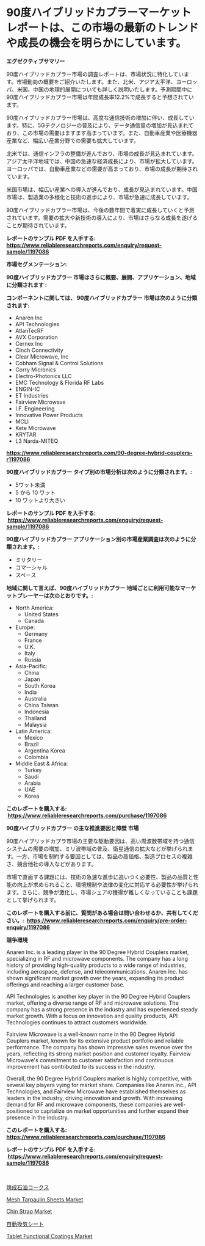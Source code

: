 <p><h1>90度ハイブリッドカプラーマーケットレポートは、この市場の最新のトレンドや成長の機会を明らかにしています。</h1></p><p><strong>エグゼクティブサマリー</strong></p>
<p><p>90度ハイブリッドカプラー市場の調査レポートは、市場状況に特化しています。市場動向の概要をご紹介いたします。また、北米、アジア太平洋、ヨーロッパ、米国、中国の地理的展開についても詳しく説明いたします。予測期間中に90度ハイブリッドカプラー市場は年間成長率12.2%で成長すると予想されています。</p><p>90度ハイブリッドカプラー市場は、高度な通信技術の増加に伴い、成長しています。特に、5Gテクノロジーの普及により、データ通信量の増加が見込まれており、この市場の需要はますます高まっています。また、自動車産業や医療機器産業など、幅広い産業分野での需要も拡大しています。</p><p>北米では、通信インフラの整備が進んでおり、市場の成長が見込まれています。アジア太平洋地域では、中国の急速な経済成長により、市場が拡大しています。ヨーロッパでは、自動車産業などの需要が高まっており、市場の成長が期待されています。</p><p>米国市場は、幅広い産業への導入が進んでおり、成長が見込まれています。中国市場は、製造業の多様化と技術の進歩により、市場が急速に成長しています。</p><p>90度ハイブリッドカプラー市場は、今後の数年間で着実に成長していくと予測されています。需要の拡大や新技術の導入により、市場はさらなる成長を遂げることが期待されています。</p></p>
<p><strong>レポートのサンプル PDF を入手する: <a href="https://www.reliableresearchreports.com/enquiry/request-sample/1197086">https://www.reliableresearchreports.com/enquiry/request-sample/1197086</a></strong></p>
<p><strong>市場セグメンテーション:</strong></p>
<p><strong> 90度ハイブリッドカプラー 市場はさらに概要、展開、アプリケーション、地域に分類されます :</strong></p>
<p><strong>コンポーネントに関しては、 90度ハイブリッドカプラー 市場は次のように分類されます: &nbsp;</strong></p>
<p><ul><li>Anaren Inc</li><li>API Technologies</li><li>AtlanTecRF</li><li>AVX Corporation</li><li>Cernex Inc</li><li>Cinch Connectivity</li><li>Clear Microwave, Inc</li><li>Cobham Signal & Control Solutions</li><li>Corry Micronics</li><li>Electro-Photonics LLC</li><li>EMC Technology & Florida RF Labs</li><li>ENGIN-IC</li><li>ET Industries</li><li>Fairview Microwave</li><li>I.F. Engineering</li><li>Innovative Power Products</li><li>MCLI</li><li>Kete Microwave</li><li>KRYTAR</li><li>L3 Narda-MITEQ</li></ul></p>
<p><strong><a href="https://www.reliableresearchreports.com/90-degree-hybrid-couplers-r1197086">https://www.reliableresearchreports.com/90-degree-hybrid-couplers-r1197086</a></strong></p>
<p><strong> 90度ハイブリッドカプラー タイプ別の市場分析は次のように分類されます。:</strong></p>
<p><ul><li>5ワット未満</li><li>5 から 10 ワット</li><li>10 ワットより大きい</li></ul></p>
<p><strong>レポートのサンプル PDF を入手する: &nbsp;<a href="https://www.reliableresearchreports.com/enquiry/request-sample/1197086">https://www.reliableresearchreports.com/enquiry/request-sample/1197086</a></strong></p>
<p><strong> 90度ハイブリッドカプラー アプリケーション別の市場産業調査は次のように分類されます。:</strong></p>
<p><ul><li>ミリタリー</li><li>コマーシャル</li><li>スペース</li></ul></p>
<p><strong>地域に関して言えば、90度ハイブリッドカプラー 地域ごとに利用可能なマーケットプレーヤーは次のとおりです。:</strong></p>
<p><ul>
    <li>
        North America:
        <ul>
            <li>United States</li>
            <li>Canada</li>
        </ul>
    </li>
    <li>
        Europe:
        <ul>
            <li>Germany</li>
            <li>France</li>
            <li>U.K.</li>
            <li>Italy</li>
            <li>Russia</li>
        </ul>
    </li>
    <li>
        Asia-Pacific:
        <ul>
            <li>China</li>
            <li>Japan</li>
            <li>South Korea</li>
            <li>India</li>
            <li>Australia</li>
            <li>China Taiwan</li>
            <li>Indonesia</li>
            <li>Thailand</li>
            <li>Malaysia</li>
        </ul>
    </li>
    <li>
        Latin America:
        <ul>
            <li>Mexico</li>
            <li>Brazil</li>
            <li>Argentina Korea</li>
            <li>Colombia</li>
        </ul>
    </li>
    <li>
        Middle East & Africa:
        <ul>
            <li>Turkey</li>
            <li>Saudi</li>
            <li>Arabia</li>
            <li>UAE</li>
            <li>Korea</li>
        </ul>
    </li>
    </ul></p>
<p><strong>このレポートを購入する: &nbsp;<a href="https://www.reliableresearchreports.com/purchase/1197086">https://www.reliableresearchreports.com/purchase/1197086</a></strong></p>
<p><strong>90度ハイブリッドカプラー の主な推進要因と障壁 市場</strong></p>
<p><p>90度ハイブリッドカプラ市場の主要な駆動要因は、高い周波数帯域を持つ通信システムの需要の増加、ミリ波帯域の普及、衛星通信の拡大などが挙げられます。一方、市場を制約する要因としては、製品の高価格、製造プロセスの複雑さ、競合他社の導入などがあります。</p><p>市場で直面する課題には、技術の急速な進歩に追いつく必要性、製品の品質と性能の向上が求められること、環境規制や法律の変化に対応する必要性が挙げられます。さらに、競争が激化し、市場シェアの獲得が難しくなっていることも課題として挙げられます。</p></p>
<p><strong>このレポートを購入する前に、質問がある場合は問い合わせるか、共有してください。:&nbsp; <a href="https://www.reliableresearchreports.com/enquiry/pre-order-enquiry/1197086">https://www.reliableresearchreports.com/enquiry/pre-order-enquiry/1197086</a></strong></p>
<p><strong>競争環境</strong></p>
<p><p>Anaren Inc. is a leading player in the 90 Degree Hybrid Couplers market, specializing in RF and microwave components. The company has a long history of providing high-quality products to a wide range of industries, including aerospace, defense, and telecommunications. Anaren Inc. has shown significant market growth over the years, expanding its product offerings and reaching a larger customer base.</p><p>API Technologies is another key player in the 90 Degree Hybrid Couplers market, offering a diverse range of RF and microwave solutions. The company has a strong presence in the industry and has experienced steady market growth. With a focus on innovation and quality products, API Technologies continues to attract customers worldwide.</p><p>Fairview Microwave is a well-known name in the 90 Degree Hybrid Couplers market, known for its extensive product portfolio and reliable performance. The company has shown impressive sales revenue over the years, reflecting its strong market position and customer loyalty. Fairview Microwave's commitment to customer satisfaction and continuous improvement has contributed to its success in the industry.</p><p>Overall, the 90 Degree Hybrid Couplers market is highly competitive, with several key players vying for market share. Companies like Anaren Inc., API Technologies, and Fairview Microwave have established themselves as leaders in the industry, driving innovation and growth. With increasing demand for RF and microwave components, these companies are well-positioned to capitalize on market opportunities and further expand their presence in the industry.</p></p>
<p><strong>このレポートを購入する: &nbsp; <a href="https://www.reliableresearchreports.com/purchase/1197086">https://www.reliableresearchreports.com/purchase/1197086</a></strong></p>
<p><strong>レポートのサンプル PDF を入手する: &nbsp;<a href="https://www.reliableresearchreports.com/enquiry/request-sample/1197086">https://www.reliableresearchreports.com/enquiry/request-sample/1197086</a></strong><strong></strong></p>
<p>&nbsp;</p>
<p><p><a href="https://medium.com/@sandrajerde2015/%E3%82%AB%E3%83%AB%E3%82%B7%E3%83%B3%E3%83%89-%E3%83%94%E3%83%BC%E3%83%88%E3%83%AD%E3%83%AA%E3%82%A2%E3%83%A0-%E3%82%B3%E3%83%BC%E3%82%AF%E5%B8%82%E5%A0%B4%E3%81%AE%E5%8B%95%E5%90%91%E3%81%A8%E5%B8%82%E5%A0%B4%E5%88%86%E6%9E%90%E3%81%AF-2024%E5%B9%B4%E3%81%8B%E3%82%892031%E5%B9%B4%E3%81%BE%E3%81%A7%E3%81%AE%E6%9C%9F%E9%96%93%E3%81%AB%E4%BA%88%E6%B8%AC%E3%81%95%E3%82%8C%E3%81%A6%E3%81%84%E3%81%BE%E3%81%99-51a9f19cc780">焼成石油コークス</a></p><p><a href="https://www.linkedin.com/pulse/mesh-tarpaulin-sheets-market-size-growth-forecast-from-2024--zuc7f?trackingId=cJKtYq3CMUQGTPaA7L8EXw%3D%3D">Mesh Tarpaulin Sheets Market</a></p><p><a href="https://github.com/Chiragrp22/Market-Research-Report-List-4/blob/main/chin-strap-market.md">Chin Strap Market</a></p><p><a href="https://medium.com/@sandrajerde2015/%E3%82%AA%E3%83%BC%E3%83%88%E3%83%90%E3%83%83%E3%82%AF%E3%82%B9%E3%83%AB%E3%83%BC%E3%83%A0%E3%82%B7%E3%83%BC%E3%83%88%E5%B8%82%E5%A0%B4%E3%81%AE%E8%A6%8F%E6%A8%A1%E3%81%A8%E5%B8%82%E5%A0%B4%E5%8B%95%E5%90%91-%E5%AE%8C%E5%85%A8%E3%81%AA%E6%A5%AD%E7%95%8C%E6%A6%82%E8%A6%81-2024%E5%B9%B4%E3%81%8B%E3%82%892031%E5%B9%B4%E3%81%BE%E3%81%A7-d0de155f790d">自動換気シート</a></p><p><a href="https://www.linkedin.com/pulse/tablet-functional-coatings-market-furnish-information-size-share-6cirf?trackingId=U4WtouKec1Fvnp5NEn0PAg%3D%3D">Tablet Functional Coatings Market</a></p></p>